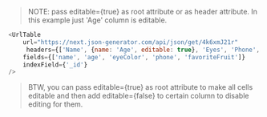 > NOTE: pass editable={true} as root attribute or as header attribute. In this example just 'Age' column is editable.
 

```javascript
<UrlTable
    url="https://next.json-generator.com/api/json/get/4k6xmJ21r"
     headers={['Name', {name: 'Age', editable: true}, 'Eyes', 'Phone', 'Favorite fruit']}
    fields={['name', 'age', 'eyeColor', 'phone', 'favoriteFruit']}
    indexField={'_id'}
/>
```
> BTW, you can pass editable={true} as root attribute to make all cells editable and then add editable={false} to certain column to disable editing for them.
